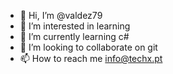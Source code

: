 - 👋 Hi, I’m @valdez79
- 👀 I’m interested in learning 
- 🌱 I’m currently learning c#
- 💞️ I’m looking to collaborate on git
- 📫 How to reach me info@techx.pt

<!---
valdez79/valdez79 is a ✨ special ✨ repository because its `README.md` (this file) appears on your GitHub profile.
You can click the Preview link to take a look at your changes.
--->
